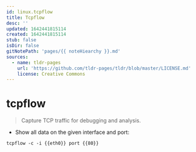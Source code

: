 ```yaml
---
id: linux.tcpflow
title: Tcpflow
desc: ''
updated: 1642441815114
created: 1642441815114
stub: false
isDir: false
gitNotePath: 'pages/{{ noteHiearchy }}.md'
sources:
  - name: tldr-pages
    url: 'https://github.com/tldr-pages/tldr/blob/master/LICENSE.md'
    license: Creative Commons
---
```

# tcpflow

> Capture TCP traffic for debugging and analysis.

- Show all data on the given interface and port:

`tcpflow -c -i {{eth0}} port {{80}}`

